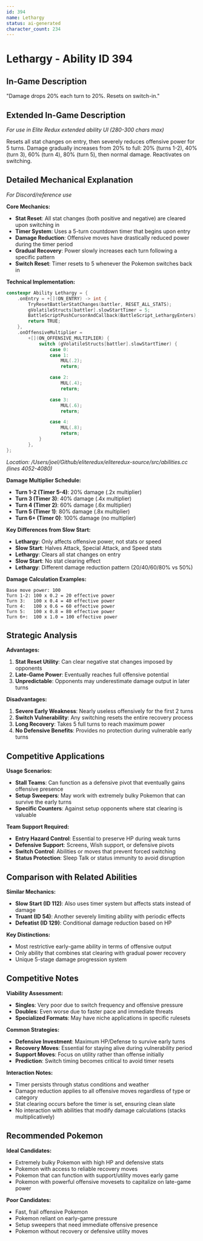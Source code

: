 ```yaml
---
id: 394
name: Lethargy
status: ai-generated
character_count: 234
---
```


# Lethargy - Ability ID 394

## In-Game Description
"Damage drops 20% each turn to 20%. Resets on switch-in."

## Extended In-Game Description
*For use in Elite Redux extended ability UI (280-300 chars max)*

Resets all stat changes on entry, then severely reduces offensive power for 5 turns. Damage gradually increases from 20% to full: 20% (turns 1-2), 40% (turn 3), 60% (turn 4), 80% (turn 5), then normal damage. Reactivates on switching.

## Detailed Mechanical Explanation
*For Discord/reference use*

**Core Mechanics:**
- **Stat Reset**: All stat changes (both positive and negative) are cleared upon switching in
- **Timer System**: Uses a 5-turn countdown timer that begins upon entry
- **Damage Reduction**: Offensive moves have drastically reduced power during the timer period
- **Gradual Recovery**: Power slowly increases each turn following a specific pattern
- **Switch Reset**: Timer resets to 5 whenever the Pokemon switches back in

**Technical Implementation:**
```cpp
constexpr Ability Lethargy = {
    .onEntry = +[](ON_ENTRY) -> int {
        TryResetBattlerStatChanges(battler, RESET_ALL_STATS);
        gVolatileStructs[battler].slowStartTimer = 5;
        BattleScriptPushCursorAndCallback(BattleScript_LethargyEnters);
        return TRUE;
    },
    .onOffensiveMultiplier =
        +[](ON_OFFENSIVE_MULTIPLIER) {
            switch (gVolatileStructs[battler].slowStartTimer) {
                case 0:
                case 1:
                    MUL(.2);
                    return;

                case 2:
                    MUL(.4);
                    return;

                case 3:
                    MUL(.6);
                    return;

                case 4:
                    MUL(.8);
                    return;
            }
        },
};
```
*Location: /Users/joel/Github/eliteredux/eliteredux-source/src/abilities.cc (lines 4052-4080)*

**Damage Multiplier Schedule:**
- **Turn 1-2 (Timer 5-4)**: 20% damage (.2x multiplier)
- **Turn 3 (Timer 3)**: 40% damage (.4x multiplier)  
- **Turn 4 (Timer 2)**: 60% damage (.6x multiplier)
- **Turn 5 (Timer 1)**: 80% damage (.8x multiplier)
- **Turn 6+ (Timer 0)**: 100% damage (no multiplier)

**Key Differences from Slow Start:**
- **Lethargy**: Only affects offensive power, not stats or speed
- **Slow Start**: Halves Attack, Special Attack, and Speed stats
- **Lethargy**: Clears all stat changes on entry
- **Slow Start**: No stat clearing effect
- **Lethargy**: Different damage reduction pattern (20/40/60/80% vs 50%)

**Damage Calculation Examples:**
```
Base move power: 100
Turn 1-2: 100 x 0.2 = 20 effective power
Turn 3:   100 x 0.4 = 40 effective power  
Turn 4:   100 x 0.6 = 60 effective power
Turn 5:   100 x 0.8 = 80 effective power
Turn 6+:  100 x 1.0 = 100 effective power
```

## Strategic Analysis

**Advantages:**
1. **Stat Reset Utility**: Can clear negative stat changes imposed by opponents
2. **Late-Game Power**: Eventually reaches full offensive potential
3. **Unpredictable**: Opponents may underestimate damage output in later turns

**Disadvantages:**
1. **Severe Early Weakness**: Nearly useless offensively for the first 2 turns
2. **Switch Vulnerability**: Any switching resets the entire recovery process
3. **Long Recovery**: Takes 5 full turns to reach maximum power
4. **No Defensive Benefits**: Provides no protection during vulnerable early turns

## Competitive Applications

**Usage Scenarios:**
- **Stall Teams**: Can function as a defensive pivot that eventually gains offensive presence
- **Setup Sweepers**: May work with extremely bulky Pokemon that can survive the early turns
- **Specific Counters**: Against setup opponents where stat clearing is valuable

**Team Support Required:**
- **Entry Hazard Control**: Essential to preserve HP during weak turns
- **Defensive Support**: Screens, Wish support, or defensive pivots
- **Switch Control**: Abilities or moves that prevent forced switching
- **Status Protection**: Sleep Talk or status immunity to avoid disruption

## Comparison with Related Abilities

**Similar Mechanics:**
- **Slow Start (ID 112)**: Also uses timer system but affects stats instead of damage
- **Truant (ID 54)**: Another severely limiting ability with periodic effects
- **Defeatist (ID 129)**: Conditional damage reduction based on HP

**Key Distinctions:**
- Most restrictive early-game ability in terms of offensive output
- Only ability that combines stat clearing with gradual power recovery
- Unique 5-stage damage progression system

## Competitive Notes

**Viability Assessment:**
- **Singles**: Very poor due to switch frequency and offensive pressure
- **Doubles**: Even worse due to faster pace and immediate threats
- **Specialized Formats**: May have niche applications in specific rulesets

**Common Strategies:**
- **Defensive Investment**: Maximum HP/Defense to survive early turns
- **Recovery Moves**: Essential for staying alive during vulnerability period  
- **Support Moves**: Focus on utility rather than offense initially
- **Prediction**: Switch timing becomes critical to avoid timer resets

**Interaction Notes:**
- Timer persists through status conditions and weather
- Damage reduction applies to all offensive moves regardless of type or category
- Stat clearing occurs before the timer is set, ensuring clean slate
- No interaction with abilities that modify damage calculations (stacks multiplicatively)

## Recommended Pokemon

**Ideal Candidates:**
- Extremely bulky Pokemon with high HP and defensive stats
- Pokemon with access to reliable recovery moves
- Pokemon that can function with support/utility moves early game
- Pokemon with powerful offensive movesets to capitalize on late-game power

**Poor Candidates:**
- Fast, frail offensive Pokemon
- Pokemon reliant on early-game pressure
- Setup sweepers that need immediate offensive presence
- Pokemon without recovery or defensive utility moves